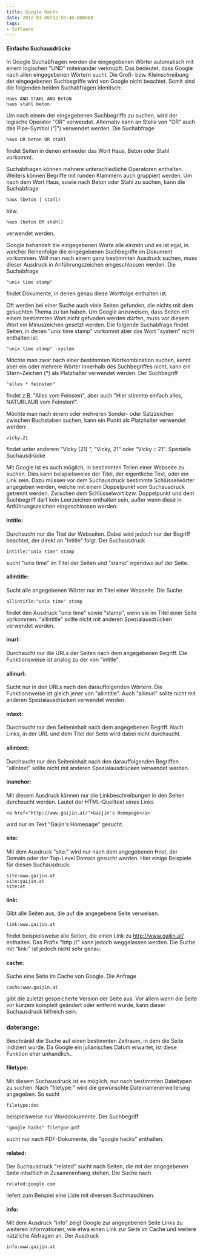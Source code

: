 ```yaml
---
title: Google Hacks
date: 2012-01-06T12:58:40.000000
tags: 
- Software
---
```



#### Einfache Suchausdrücke

In Google Suchabfragen werden die eingegebenen Wörter automatisch mit einem
logischen "UND" miteinander verknüpft. Das bedeutet, dass Google nach allen
eingegebenen Wörtern sucht. Die Groß- bzw. Kleinschreibung der eingegebenen
Suchbegriffe wird von Google nicht beachtet. Somit sind die folgenden
beiden Suchabfragen identisch:

    Haus AND STAHL AND BeToN
    haus stahl beton

Um nach einem der eingegebenen Suchbegriffe zu suchen, wird der logische
Operator "OR" verwendet. Alternativ kann an Stelle von "OR" auch das
Pipe-Symbol ("|") verwendet werden. Die Suchabfrage

    haus OR beton OR stahl

findet Seiten in denen entweder das Wort Haus, Beton oder Stahl vorkommt.

Suchabfragen können mehrere unterschiedliche Operatoren enthalten. Weiters
können Begriffe mit runden Klammern auch gruppiert werden. Um nach dem Wort
Haus, sowie nach Beton oder Stahl zu suchen, kann die Suchabfrage

    haus (beton | stahl)

bzw.

    haus (beton OR stahl)

verwendet werden.

Google behandelt die eingegebenen Worte alle einzeln und es ist egal, in
welcher Reihenfolge die eingegebenen Suchbegriffe im Dokument vorkommen.
Will man nach einem ganz bestimmten Ausdruck suchen, muss dieser Ausdruck
in Anführungszeichen eingeschlossen werden. Die Suchabfrage

    "unix time stamp"

findet Dokumente, in denen genau diese Wortfolge enthalten ist.

Oft werden bei einer Suche auch viele Seiten gefunden, die nichts mit dem
gesuchten Thema zu tun haben. Um Google anzuweisen, dass Seiten mit einem
bestimmten Wort nicht gefunden werden dürfen, muss vor diesem Wort ein
Minuszeichen gesetzt werden. Die folgende Suchabfrage findet Seiten, in
denen "unix time stamp" vorkommt aber das Wort "system" nicht enthalten
ist:

    "unix time stamp" -system

Möchte man zwar nach einer bestimmten Wortkombination suchen, kennt aber
ein oder mehrere Wörter innerhalb des Suchbegriffes nicht, kann ein
Stern-Zeichen (*) als Platzhalter verwendet werden. Der Suchbegriff

    "alles * feinsten"

findet z.B. "Alles vom Feinsten", aber auch "Hier stimmte einfach alles,
NATURLAUB vom Feinsten!".

Möchte man nach einem oder mehreren Sonder- oder Satzzeichen zwischen
Buchstaben suchen, kann ein Punkt als Platzhalter verwendet werden:

    vicky.21

findet unter anderem "Vicky (21) ", "Vicky, 21" oder "Vicky :: 21".
Spezielle Suchausdrücke

Mit Google ist es auch möglich, in bestimmten Teilen einer Webseite zu
suchen. Dies kann beispielsweise der Titel, der eigentliche Text, oder ein
Link sein. Dazu müssen vor dem Suchausdruck bestimmte Schlüsselwörter
angegeben werden, welche mit einem Doppelpunkt vom Suchausdruck getrennt
werden. Zwischen dem Schlüsselwort bzw. Doppelpunkt und dem Suchbegriff
darf kein Leerzeichen enthalten sein, außer wenn diese in Anführungszeichen
eingeschlossen werden.

#### intitle:

Durchsucht nur die Titel der Webseiten. Dabei wird jedoch nur der Begriff
beachtet, der direkt an "intitle" folgt. Der Suchausdruck

    intitle:"unix time" stamp

sucht "unix time" im Titel der Seiten und "stamp" irgendwo auf der Seite.

#### allintitle:

Sucht alle angegebenen Wörter nur im Titel einer Webseite. Die Suche

    allintitle:"unix time" stamp

findet den Ausdruck "unix time" sowie "stamp", wenn sie im Titel einer
Seite vorkommen. "allintitle" sollte nicht mit anderen Spezialausdrücken
verwendet werden.

#### inurl:

Durchsucht nur die URLs der Seiten nach dem angegebenen Begriff. Die
Funktionsweise ist analog zu der von "intitle".

#### allinurl:

Sucht nur in den URLs nach den darauffolgenden Wörtern. Die Funktionsweise
ist gleich jener von "allintitle". Auch "allinurl" sollte nicht mit anderen
Spezialausdrücken verwendet werden.

#### intext:

Durchsucht nur den Seiteninhalt nach dem angegebenen Begriff. Nach Links,
in der URL und dem Titel der Seite wird dabei nicht durchsucht.

#### allintext:

Durchsucht nur den Seiteninhalt nach den darauffolgenden Begriffen.
"allintext" sollte nicht mit anderen Spezialausdrücken verwendet werden.

#### inanchor:
Mit diesem Ausdruck können nur die Linkbeschreibungen in den Seiten
durchsucht werden. Lautet der HTML-Quelltext eines Links

    <a href="http://www.gaijin.at/">Gaijin's Homepage</a>

wird nur im Text "Gaijin's Homepage" gesucht.

#### site:

Mit dem Ausdruck "site:" wird nur nach dem angegebenen Host, der Domain
oder der Top-Level Domain gesucht werden. Hier einige Beispiele für diesen
Suchausdruck:

    site:www.gaijin.at
    site:gaijin.at
    site:at

#### link:

Gibt alle Seiten aus, die auf die angegebene Seite verweisen.

    link:www.gaijin.at

findet beispielsweise alle Seiten, die einen Link zu http://www.gaijin.at/
enthalten. Das Präfix "http://" kann jedoch weggelassen werden. Die Suche
mit "link:" ist jedoch nicht sehr genau.

#### cache:

Suche eine Seite im Cache von Google. Die Anfrage

    cache:www.gaijin.at

gibt die zuletzt gespeicherte Version der Seite aus. Vor allem wenn die
Seite vor kurzem komplett geändert oder entfernt wurde, kann dieser
Suchausdruck hilfreich sein.

### daterange:

Beschränkt die Suche auf einen bestimmten Zeitraum, in dem die Seite
indiziert wurde. Da Google ein julianisches Datum erwartet, ist diese
Funktion eher unhandlich..

#### filetype:

Mit diesem Suchausdruck ist es möglich, nur nach bestimmten Dateitypen zu
suchen. Nach "filetype:" wird die gewünschte Dateinamenerweiterung
angegeben. So sucht

    filetype:doc

beispielsweise nur Worddokumente. Der Suchbegriff

    "google hacks" filetype:pdf

sucht nur nach PDF-Dokumente, die "google hacks" enthalten.

#### related:

Der Suchausdruck "related" sucht nach Seiten, die mit der angegebenen Seite
inhaltlich in Zusammenhang stehen. Die Suche nach

    related:google.com

liefert zum Beispiel eine Liste mit diversen Suchmaschinen.

#### info:

Mit dem Ausdruck "info" zeigt Google zur angegebenen Seite Links zu
weiteren Informationen, wie etwa einen Link zur Seite im Cache und weitere
nützliche Abfragen an. Der Ausdruck

    info:www.gaijin.at
